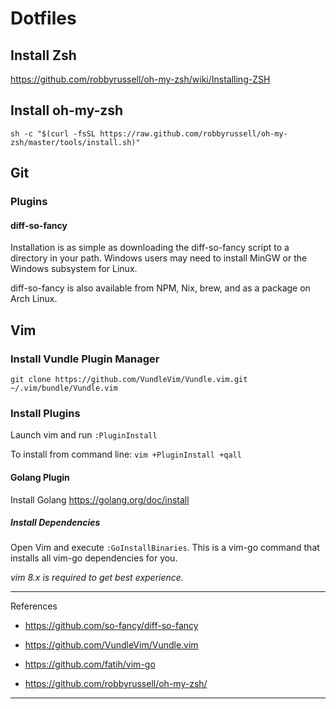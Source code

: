 # Dotfiles

## Install Zsh

https://github.com/robbyrussell/oh-my-zsh/wiki/Installing-ZSH

## Install oh-my-zsh

`sh -c "$(curl -fsSL https://raw.github.com/robbyrussell/oh-my-zsh/master/tools/install.sh)"`

## Git

### Plugins

#### diff-so-fancy

Installation is as simple as downloading the diff-so-fancy script to a directory in your path. Windows users may need to install MinGW or the Windows subsystem for Linux.

diff-so-fancy is also available from NPM, Nix, brew, and as a package on Arch Linux.

## Vim

### Install Vundle Plugin Manager

`git clone https://github.com/VundleVim/Vundle.vim.git ~/.vim/bundle/Vundle.vim`

### Install Plugins

Launch vim and run `:PluginInstall`

To install from command line: `vim +PluginInstall +qall`

#### Golang Plugin

Install Golang https://golang.org/doc/install

##### Install Dependencies

Open Vim and execute `:GoInstallBinaries`. This is a vim-go command that installs all vim-go dependencies for you.

*vim 8.x is required to get best experience.*


---

References

- https://github.com/so-fancy/diff-so-fancy

- https://github.com/VundleVim/Vundle.vim

- https://github.com/fatih/vim-go

- https://github.com/robbyrussell/oh-my-zsh/

---
